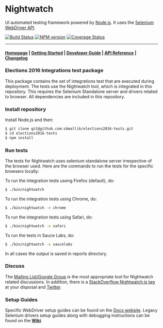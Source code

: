 # Nightwatch

UI automated testing framework powered by [Node.js](http://nodejs.org/). It uses the [Selenium WebDriver API](https://github.com/SeleniumHQ/selenium/wiki/JsonWireProtocol).

[![Build Status](https://travis-ci.org/nightwatchjs/nightwatch.svg?branch=master)](https://travis-ci.org/nightwatchjs/nightwatch) [![NPM version](https://badge.fury.io/js/nightwatch.png)](http://badge.fury.io/js/nightwatch) [![Coverage Status](https://coveralls.io/repos/nightwatchjs/nightwatch/badge.svg?branch=master&service=github)](https://coveralls.io/github/nightwatchjs/nightwatch?branch=master)

***

#### [Homepage](http://nightwatchjs.org) | [Getting Started](http://nightwatchjs.org/getingstarted) | [Developer Guide](http://nightwatchjs.org/guide) | [API Reference](http://nightwatchjs.org/api) | [Changelog](https://github.com/nightwatchjs/nightwatch/releases)

### Elections 2016 Integrations test package
This package contains the set of integrations test that are executed during deployment. The tests use the Nightwatch tool, which is integrated in this repository. This requires the Selenium Standalone server and drivers related to browser. All dependencies are included in this repository.

### Install repository

Install Node.js and then:
```sh
$ git clone git@github.com:sbmallik/elections2016-tests.git
$ cd elections2016-tests
$ npm install
```

### Run tests
The tests for Nightwatch uses selenium standalone server irrespective of the browser used. Here are the commands to run the tests for the specific browsers locally:

To run the integration tests useng Firefox (default), do:

```sh
$ ./bin/nightwatch
```

To run the integration tests using Chrome, do:

```sh
$ ./bin/nightwatch -e chrome
```

To run the integration tests using Safari, do:

```sh
$ ./bin/nightwatch -e safari
```

To run the tests in Sauce Labs, do:

```sh
$ ./bin/nightwatch -e saucelabs
```
In all cases the output is saved in reports directory.

### Discuss
The [Mailing List/Google Group](https://groups.google.com/forum/#!forum/nightwatchjs) is the most appropriate tool for Nightwatch related discussions. In addition, there is a [StackOverflow Nightwatch.js tag](http://stackoverflow.com/questions/tagged/nightwatch.js) at your disposal and [Twitter](https://twitter.com/nightwatchjs).

### Setup Guides
Specific WebDriver setup guides can be found on the [Docs website](http://nightwatchjs.org/getingstarted#browser-drivers-setup). 
Legacy Selenium drivers setup guides along with debugging instructions can be found on the [**Wiki**](https://github.com/nightwatchjs/nightwatch/wiki).

